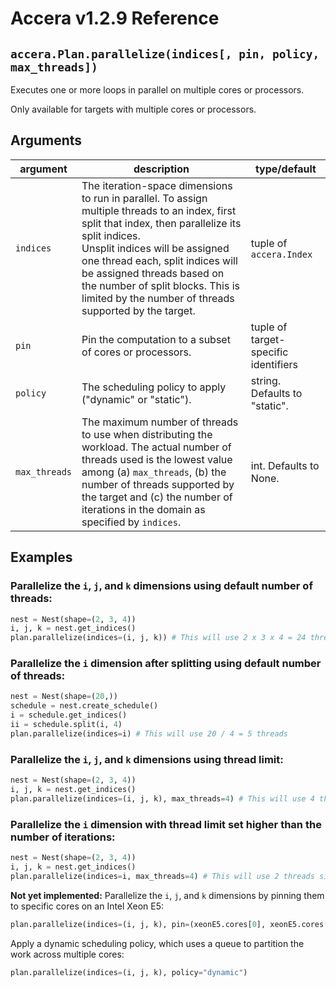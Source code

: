 [//]: # (Project: Accera)
[//]: # (Version: v1.2.9)

# Accera v1.2.9 Reference

## `accera.Plan.parallelize(indices[, pin, policy, max_threads])`

Executes one or more loops in parallel on multiple cores or processors.

Only available for targets with multiple cores or processors.

## Arguments

argument | description | type/default
--- | --- | ---
`indices` | The iteration-space dimensions to run in parallel. To assign multiple threads to an index, first split that index, then parallelize its split indices. <br/> Unsplit indices will be assigned one thread each, split indices will be assigned threads based on the number of split blocks. This is limited by the number of threads supported by the target. | tuple of `accera.Index`
`pin` | Pin the computation to a subset of cores or processors. | tuple of target-specific identifiers
`policy` | The scheduling policy to apply ("dynamic" or "static"). | string. Defaults to "static".
`max_threads` | The maximum number of threads to use when distributing the workload. The actual number of threads used is the lowest value among (a) `max_threads`, (b) the number of threads supported by the target and (c) the number of iterations in the domain as specified by `indices`. | int. Defaults to None.

## Examples

### Parallelize the `i`, `j`, and `k` dimensions using default number of threads:

```python
nest = Nest(shape=(2, 3, 4))
i, j, k = nest.get_indices()
plan.parallelize(indices=(i, j, k)) # This will use 2 x 3 x 4 = 24 threads
```

### Parallelize the `i` dimension after splitting using default number of threads:

```python
nest = Nest(shape=(20,))
schedule = nest.create_schedule()
i = schedule.get_indices()
ii = schedule.split(i, 4)
plan.parallelize(indices=i) # This will use 20 / 4 = 5 threads
```

### Parallelize the `i`, `j`, and `k` dimensions using thread limit:

```python
nest = Nest(shape=(2, 3, 4))
i, j, k = nest.get_indices()
plan.parallelize(indices=(i, j, k), max_threads=4) # This will use 4 threads
```

### Parallelize the `i` dimension with thread limit set higher than the number of iterations:

```python
nest = Nest(shape=(2, 3, 4))
i, j, k = nest.get_indices()
plan.parallelize(indices=i, max_threads=4) # This will use 2 threads since 'i' has only 2 iterations
```

__Not yet implemented:__ Parallelize the `i`, `j`, and `k` dimensions by pinning them to specific cores on an Intel Xeon E5:

```python
plan.parallelize(indices=(i, j, k), pin=(xeonE5.cores[0], xeonE5.cores[1], xeonE5.cores[2]))
```

Apply a dynamic scheduling policy, which uses a queue to partition the work across multiple cores:

```python
plan.parallelize(indices=(i, j, k), policy="dynamic")
```

<div style="page-break-after: always;"></div>


